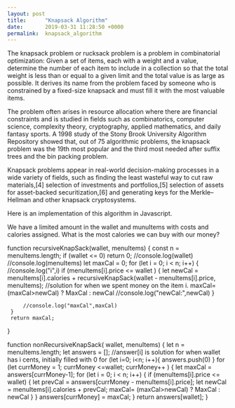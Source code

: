 ```yaml
---
layout: post
title:      "Knapsack Algorithm"
date:       2019-03-31 11:28:50 +0000
permalink:  knapsack_algorithm
---
```



The knapsack problem or rucksack problem is a problem in combinatorial optimization: Given a set of items, each with a weight and a value, determine the number of each item to include in a collection so that the total weight is less than or equal to a given limit and the total value is as large as possible. It derives its name from the problem faced by someone who is constrained by a fixed-size knapsack and must fill it with the most valuable items.

The problem often arises in resource allocation where there are financial constraints and is studied in fields such as combinatorics, computer science, complexity theory, cryptography, applied mathematics, and daily fantasy sports.
A 1998 study of the Stony Brook University Algorithm Repository showed that, out of 75 algorithmic problems, the knapsack problem was the 19th most popular and the third most needed after suffix trees and the bin packing problem.

Knapsack problems appear in real-world decision-making processes in a wide variety of fields, such as finding the least wasteful way to cut raw materials,[4] selection of investments and portfolios,[5] selection of assets for asset-backed securitization,[6] and generating keys for the Merkle–Hellman and other knapsack cryptosystems.

Here is an implementation of this algorithm in Javascript.

We have a limited amount in the wallet and munuItems with costs and calories assigned. What is the most calories we can buy with our money?

function recursiveKnapSack(wallet, menuItems) {
     const n = menuItems.length;
     if (wallet <= 0)  return 0;
     //console.log(wallet)
     //console.log(menuItems)
     let maxCal = 0;
     for (let i = 0; i < n; i++) {
       //console.log("i",i)
        if (menuItems[i].price <= wallet ) {
           let newCal = menuItems[i].calories + recursiveKnapSack(wallet - menuItems[i].price, menuItems); //solution for when we spent money on the item i.
           maxCal= (maxCal>newCal) ? MaxCal : newCal
           //console.log("newCal:",newCal)
         }

         //console.log("maxCal",maxCal)
     }
     return maxCal;
   }


function  nonRecursiveKnapSack( wallet, menuItems) {
         let n = menuItems.length;
         let answers  = []; //answer[i] is solution for when wallet has i cents, initially filled with 0
         for (let i=0; i<n; i++){
           answers.push(0)
         }
         for (let currMoney = 1; currMoney <=wallet; currMoney++  ) {
            let maxCal = answers[currMoney-1];
            for (let i = 0; i < n; i++) {
               if (menuItems[i].price <= wallet) {
                 let prevCal = answers[currMoney - menuItems[i].price];
                  let newCal = menuItems[i].calories + prevCal;
                   maxCal= (maxCal>newCal) ? MaxCal : newCal
                 }
            }
            answers[currMoney] = maxCal;
         }
         return answers[wallet];
      }

